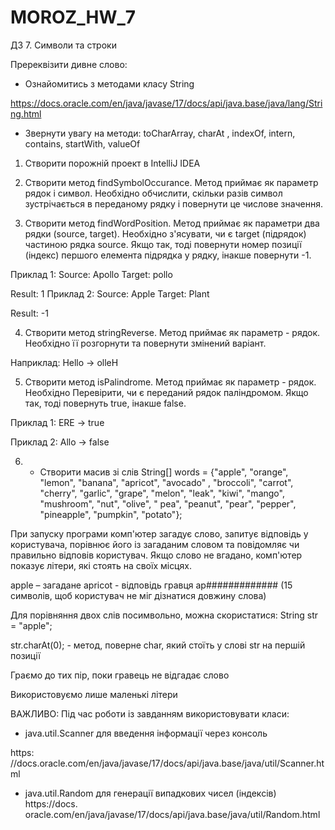 # MOROZ_HW_7
ДЗ 7. Символи та строки


Пререквізити дивне слово:

- Ознайомитись з методами класу String

https://docs.oracle.com/en/java/javase/17/docs/api/java.base/java/lang/String.html

- Звернути увагу на методи: toCharArray, charAt , indexOf, intern, contains, startWith, valueOf
1. Створити порожній проект в IntelliJ IDEA

2. Створити метод findSymbolOccurance. Метод приймає як параметр рядок і символ. Необхідно обчислити, скільки разів символ зустрічається в переданому рядку і повернути це числове значення.

3. Створити метод findWordPosition.
Метод приймає як параметри два рядки (source, target).
Необхідно з'ясувати, чи є target (підрядок) частиною рядка source.
Якщо так, тоді повернути номер позиції (індекс)
першого елемента підрядка у рядку, інакше повернути -1.

Приклад 1:
Source: Apollo
Target: pollo

Result: 1
Приклад 2:
Source: Apple
Target: Plant

Result: -1

4. Створити метод stringReverse. Метод приймає як параметр - рядок. Необхідно її розгорнути та повернути змінений варіант.

Наприклад:
Hello -> olleH

5. Створити метод isPalindrome. Метод приймає як параметр - рядок. Необхідно Перевірити, чи є переданий рядок паліндромом. Якщо так, тоді повернуть true, інакше false.

Приклад 1:
ERE -> true

Приклад 2:
Allo -> false

6. * Створити масив зі слів String[] words = {"apple", "orange", "lemon", "banana", "apricot", "avocado" , "broccoli", "carrot", "cherry", "garlic", "grape", "melon", "leak", "kiwi", "mango", "mushroom", "nut", "olive", " pea", "peanut", "pear", "pepper", "pineapple", "pumpkin", "potato"};

При запуску програми комп'ютер загадує слово, запитує відповідь у користувача,
порівнює його із загаданим словом та повідомляє чи правильно відповів користувач. Якщо слово не вгадано, комп'ютер показує літери, які стоять на своїх місцях.

apple – загадане
apricot - відповідь гравця
ap############# (15 символів, щоб користувач не міг дізнатися довжину слова)

Для порівняння двох слів посимвольно, можна скористатися:
String str = "apple";

str.charAt(0); - метод, поверне char, який стоїть у слові str на першій позиції

Граємо до тих пір, поки гравець не відгадає слово

Використовуємо лише маленькі літери


ВАЖЛИВО: Під час роботи із завданням використовувати класи:

- java.util.Scanner для введення інформації через консоль 

https: //docs.oracle.com/en/java/javase/17/docs/api/java.base/java/util/Scanner.html

- java.util.Random для генерації випадкових чисел (індексів)
https://docs. oracle.com/en/java/javase/17/docs/api/java.base/java/util/Random.html
